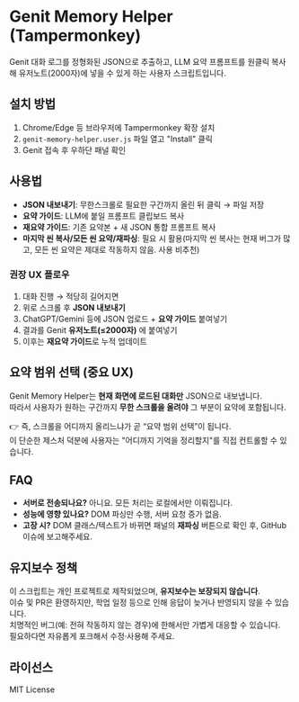 # Genit Memory Helper (Tampermonkey)

Genit 대화 로그를 정형화된 JSON으로 추출하고, LLM 요약 프롬프트를 원클릭 복사해 유저노트(2000자)에 넣을 수 있게 하는 사용자 스크립트입니다.

## 설치 방법
1. Chrome/Edge 등 브라우저에 Tampermonkey 확장 설치
2. `genit-memory-helper.user.js` 파일 열고 "Install" 클릭
3. Genit 접속 후 우하단 패널 확인

## 사용법
- **JSON 내보내기**: 무한스크롤로 필요한 구간까지 올린 뒤 클릭 → 파일 저장
- **요약 가이드**: LLM에 붙일 프롬프트 클립보드 복사
- **재요약 가이드**: 기존 요약본 + 새 JSON 통합 프롬프트 복사
- **마지막 씬 복사/모든 씬 요약/재파싱**: 필요 시 활용(마지막 씬 복사는 현재 버그가 많고, 모든 씬 요약은 제대로 작동하지 않음. 사용 비추천)

### 권장 UX 플로우
1. 대화 진행 → 적당히 길어지면  
2. 위로 스크롤 후 **JSON 내보내기**  
3. ChatGPT/Gemini 등에 JSON 업로드 + **요약 가이드** 붙여넣기  
4. 결과를 Genit **유저노트(≤2000자)** 에 붙여넣기  
5. 이후는 **재요약 가이드**로 누적 업데이트

## 요약 범위 선택 (중요 UX)
Genit Memory Helper는 **현재 화면에 로드된 대화만** JSON으로 내보냅니다.  
따라서 사용자가 원하는 구간까지 **무한 스크롤을 올려야** 그 부분이 요약에 포함됩니다.  

👉 즉, 스크롤을 어디까지 올리느냐가 곧 “요약 범위 선택”이 됩니다.  
이 단순한 제스처 덕분에 사용자는 "어디까지 기억을 정리할지"를 직접 컨트롤할 수 있습니다.

## FAQ
- **서버로 전송되나요?** 아니요. 모든 처리는 로컬에서만 이뤄집니다.
- **성능에 영향 있나요?** DOM 파싱만 수행, 서버 요청 증가 없음.
- **고장 시?** DOM 클래스/텍스트가 바뀌면 패널의 **재파싱** 버튼으로 확인 후, GitHub 이슈에 보고해주세요.

## 유지보수 정책
이 스크립트는 개인 프로젝트로 제작되었으며, **유지보수는 보장되지 않습니다**.  
이슈 및 PR은 환영하지만, 학업 일정 등으로 인해 응답이 늦거나 반영되지 않을 수 있습니다.  
치명적인 버그(예: 전혀 작동하지 않는 경우)에 한해서만 가볍게 대응할 수 있습니다.  
필요하다면 자유롭게 포크해서 수정·사용해 주세요.

## 라이선스
MIT License
